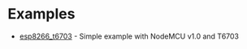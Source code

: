 # Examples

- [esp8266_t6703](https://github.com/yellow-sky/esphome_t67xx/tree/main/examples/esp8266_t6703) - Simple example with NodeMCU v1.0 and T6703